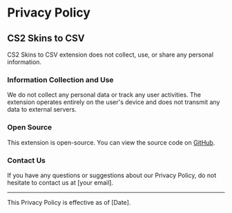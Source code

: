 # Privacy Policy

## CS2 Skins to CSV

CS2 Skins to CSV extension does not collect, use, or share any personal information.

### Information Collection and Use

We do not collect any personal data or track any user activities. The extension operates entirely on the user's device and does not transmit any data to external servers.

### Open Source

This extension is open-source. You can view the source code on [GitHub](https://github.com/tzelalouzeir/cs2_to_csv).

### Contact Us

If you have any questions or suggestions about our Privacy Policy, do not hesitate to contact us at [your email].

---

This Privacy Policy is effective as of [Date].
